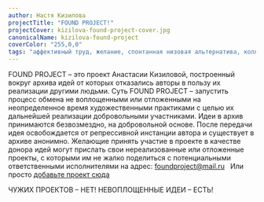 ```yaml
---
author: Настя Кизилова
projectTitle: "FOUND PROJECT!"
projectCover: kizilova-found-project-cover.jpg
canonicalName: kizilova-found-project
coverColor: "255,0,0"
tags: "аффективный труд, желание, спонтанная низовая альтернатива, коллекция, все всем, контингентность, ИПОХ: Идеальное письмо отказа художнику, протоколы самоорганизации, саморазрушающиеся структуры, спекулятивный синтез, язык и зубы креативности"
---
```


FOUND PROJECT – это проект Анастасии Кизиловой, построенный вокруг архива идей от которых отказались авторы в пользу их реализации другими людьми. Суть FOUND PROJECT – запустить процесс обмена не воплощенными или отложенными на неопределенное время художественными практиками с целью их дальнейшей реализации добровольными участниками. Идеи в архив принимаются безвозмездно, на добровольной основе. После передачи идея освобождается от репрессивной инстанции автора и существует в архиве анонимно. Желающие принять участие в проекте в качестве донора идей могут прислать свои нереализованные или отложенные проекты, с которыми им не жалко поделиться с потенциальными ответственными исполнителями на адрес: foundproject@mail.ru  
Или просто [добавьте проект сюда][1]  

ЧУЖИХ ПРОЕКТОВ – НЕТ! НЕВОПЛОЩЕННЫЕ ИДЕИ – ЕСТЬ!

[1]:	https://docs.google.com/document/d/1pIM21BcQ23f0vV_-5YoOCicQKwwEnxQ7TOazoMkLz20/edit
